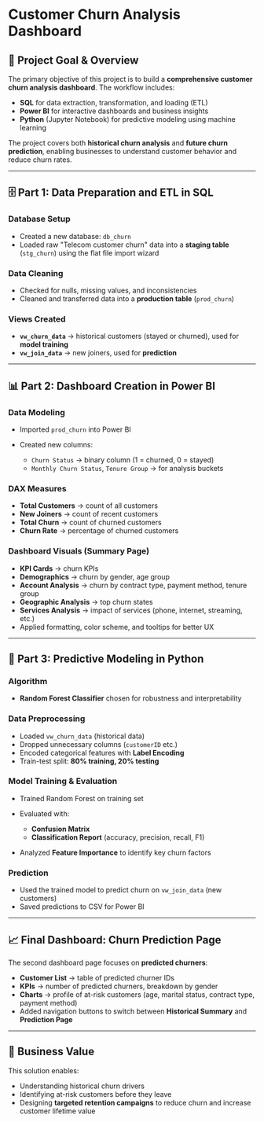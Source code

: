 # Customer Churn Analysis Dashboard

## 📌 Project Goal & Overview

The primary objective of this project is to build a **comprehensive customer churn analysis dashboard**. The workflow includes:

* **SQL** for data extraction, transformation, and loading (ETL)
* **Power BI** for interactive dashboards and business insights
* **Python** (Jupyter Notebook) for predictive modeling using machine learning

The project covers both **historical churn analysis** and **future churn prediction**, enabling businesses to understand customer behavior and reduce churn rates.

---

## 🗄️ Part 1: Data Preparation and ETL in SQL

### Database Setup

* Created a new database: `db_churn`
* Loaded raw "Telecom customer churn" data into a **staging table** (`stg_churn`) using the flat file import wizard

### Data Cleaning

* Checked for nulls, missing values, and inconsistencies
* Cleaned and transferred data into a **production table** (`prod_churn`)

### Views Created

* **`vw_churn_data`** → historical customers (stayed or churned), used for **model training**
* **`vw_join_data`** → new joiners, used for **prediction**

---

## 📊 Part 2: Dashboard Creation in Power BI

### Data Modeling

* Imported `prod_churn` into Power BI
* Created new columns:

  * `Churn Status` → binary column (1 = churned, 0 = stayed)
  * `Monthly Churn Status`, `Tenure Group` → for analysis buckets

### DAX Measures

* **Total Customers** → count of all customers
* **New Joiners** → count of recent customers
* **Total Churn** → count of churned customers
* **Churn Rate** → percentage of churned customers

### Dashboard Visuals (Summary Page)

* **KPI Cards** → churn KPIs
* **Demographics** → churn by gender, age group
* **Account Analysis** → churn by contract type, payment method, tenure group
* **Geographic Analysis** → top churn states
* **Services Analysis** → impact of services (phone, internet, streaming, etc.)
* Applied formatting, color scheme, and tooltips for better UX

---

## 🤖 Part 3: Predictive Modeling in Python

### Algorithm

* **Random Forest Classifier** chosen for robustness and interpretability

### Data Preprocessing

* Loaded `vw_churn_data` (historical data)
* Dropped unnecessary columns (`customerID` etc.)
* Encoded categorical features with **Label Encoding**
* Train-test split: **80% training, 20% testing**

### Model Training & Evaluation

* Trained Random Forest on training set
* Evaluated with:

  * **Confusion Matrix**
  * **Classification Report** (accuracy, precision, recall, F1)
* Analyzed **Feature Importance** to identify key churn factors

### Prediction

* Used the trained model to predict churn on `vw_join_data` (new customers)
* Saved predictions to CSV for Power BI

---

## 📈 Final Dashboard: Churn Prediction Page

The second dashboard page focuses on **predicted churners**:

* **Customer List** → table of predicted churner IDs
* **KPIs** → number of predicted churners, breakdown by gender
* **Charts** → profile of at-risk customers (age, marital status, contract type, payment method)
* Added navigation buttons to switch between **Historical Summary** and **Prediction Page**

---

## 🚀 Business Value

This solution enables:

* Understanding historical churn drivers
* Identifying at-risk customers before they leave
* Designing **targeted retention campaigns** to reduce churn and increase customer lifetime value
